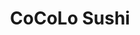 ---
layout: place
title: "CoCoLo Sushi"
permalink: /delaware/bethany-beach/cocolo-sushi.html
stateAbbr: DE
stateName: Delaware
cityName: Bethany Beach
place_id: ChIJ11NJLQzOuIkRtfkdehrlVaU
photos:
  - name: >-
      places/ChIJ11NJLQzOuIkRtfkdehrlVaU/photos/AeeoHcI9C4tdniyb_ZerDNDrXf__zrbPd5UVzLxqGtNYuKsadEgzxSekAxMRWZbXMiccF4eO4uA-4_P9qC5k_1KHKrUW4v5UFoe0tZGRRXRzOVPSv3nZKvskjbKWPYUYpWCgh0VIDhvTWwh0eOnCGyrZTrqx3PSDmVa4efvHGzoEbODBSrGIGCtBcFt2b0Z13lkzyBJFwHV0aC-BJrAisyt4CGytL0xBM7FUYtqA8HeCgatjhlbafIzmfrW53yeUsTOeM4Qh-NfPC9qgqsVJyjZUHue8FvHinOh11ygwSbzcQjH5x1s4N3KMiPjfGwi1jGNUKbEBpc8Tkh-zUrlX7t3TToD37_iAVgOU9Bf5VI-4Xe4d7QAXjnslg01OXXgud9h84yNJZcdT3PPPRr9O3NAaMPCzMP7ZS6ulbHsPM19Bno86wyko
    widthPx: 1583
    heightPx: 1571
    authorAttributions:
      - displayName: Christine Lorraine Morgan
        uri: https://maps.google.com/maps/contrib/101950557113908375418
        photoUri: >-
          https://lh3.googleusercontent.com/a-/ALV-UjW0twpiWqRlmL5PAuB-q9FtNk4a8HK7O11y2VEtnflBa6zdY_mc8Q=s100-p-k-no-mo
    flagContentUri: >-
      https://www.google.com/local/imagery/report/?cb_client=maps_api_places.places_api&image_key=!1e10!2sCIHM0ogKEICAgIDEp77wiQE&hl=en-US
    googleMapsUri: >-
      https://www.google.com/maps/place//data=!3m4!1e2!3m2!1sCIHM0ogKEICAgIDEp77wiQE!2e10!4m2!3m1!1s0x89b8ce0c2d4953d7:0xa555e51a7a1df9b5
  - name: >-
      places/ChIJ11NJLQzOuIkRtfkdehrlVaU/photos/AeeoHcJVfg3-MsYFLoXfxZlfNOudDzqugVi0RAxuoUtK1xFWgYfT4eMKzOM_I2lLbkjYCF2xw6IQHpk0MGCCejMd8JGiUR4lZXvRFH1tJcjNDA92-WWDCpySgIw4jzQ1ZcKtg4f0D4Xa6ytQuXJMAuVLiXbMHJmpcQ9tCWAkk8OKgvyzsnJiUBF-pOIKw_17Q4zuIty2G-ClCTQ-Jv1ieP2pfKxGaDRFZjk50BRX7cMBeuWXBtcTlGY1_J8-E2NPXCfVlQx7z1W87263WLJaBEoMiI5dzoaqADo4tuXWeew3r5tjKw
    widthPx: 2003
    heightPx: 2671
    authorAttributions:
      - displayName: CoCoLo Sushi
        uri: https://maps.google.com/maps/contrib/107176601936782235034
        photoUri: >-
          https://lh3.googleusercontent.com/a/ACg8ocLfRU1jgZ3GhB5wsVg9A1v_YUpVaUM0pxNrFRXNBvCieuEd5A=s100-p-k-no-mo
    flagContentUri: >-
      https://www.google.com/local/imagery/report/?cb_client=maps_api_places.places_api&image_key=!1e10!2sAF1QipMENc1_88mwozIMiRhlzebHGH51NavcuuXifjIF&hl=en-US
    googleMapsUri: >-
      https://www.google.com/maps/place//data=!3m4!1e2!3m2!1sAF1QipMENc1_88mwozIMiRhlzebHGH51NavcuuXifjIF!2e10!4m2!3m1!1s0x89b8ce0c2d4953d7:0xa555e51a7a1df9b5
  - name: >-
      places/ChIJ11NJLQzOuIkRtfkdehrlVaU/photos/AeeoHcIPOqUJnmALU84ieWdtsSCkQ5vcRJi_Kpm25CYaEraOeb2_JhE2_jVydwQJlma1p07e8q07yGOo7v6EYscVxHWqhvyfj6EuhMiJUpbGzPbYzNXkej5_sPbY7Z458pAI0Sps7hALG2-5I0Ke5xg0ZGE1kkNKALMCEtdtkcyeCVXyN4ZZXtzmvCzMeiZrAS3j9qKZTL4grUoqRV4Cco8U1WdVBqdFcueN0alisbAVh_QFqE803XA9nwHPftsW1mW_rfd09hjlGtjhkYTqH4G5eUmJaGmZk0r1WZ0e_ViwXfFJNrro2n5-glNXn8AS17nW3oC8nQAObjTS6FTn3myGu1ioMfdtumb0mRg20OHB7iZxTB_ZXP90zkfTQrjJ7Rw6Lzcve2S4YnLS-yo2PkuKZ9cVBPiCwhMo1m3oSPLnbVjShg
    widthPx: 3024
    heightPx: 4032
    authorAttributions:
      - displayName: Don DiGiovanni
        uri: https://maps.google.com/maps/contrib/114553396313888868151
        photoUri: >-
          https://lh3.googleusercontent.com/a/ACg8ocJ4lpXYl-xn69omU8CEl4JB0K1vKgKadnsoLa5MZtdGhvol=s100-p-k-no-mo
    flagContentUri: >-
      https://www.google.com/local/imagery/report/?cb_client=maps_api_places.places_api&image_key=!1e10!2sCIHM0ogKEICAgICb6pWVFg&hl=en-US
    googleMapsUri: >-
      https://www.google.com/maps/place//data=!3m4!1e2!3m2!1sCIHM0ogKEICAgICb6pWVFg!2e10!4m2!3m1!1s0x89b8ce0c2d4953d7:0xa555e51a7a1df9b5
  - name: >-
      places/ChIJ11NJLQzOuIkRtfkdehrlVaU/photos/AeeoHcJhCssJM3x_pH9TEmjFgJ_NX0P5LB6RY3VmxbFMG5L7P5rugwJEZMv30NYGM9-Xez0ONXxr7P-NYyoEi9qgx7_2R3s2zmLxpKecYFCyjMbRyyofc61BYoqsrteLDkk0F7sxKaRJ6l38apsLGiUbhaNTVwEky2C7ivGaWK8ycRzCyiwNpqT9Ll85bxPIFD0xHqOQSK7mkIOQnSCeTZmGJIksLzBcFa7Ii-7yRcW555lsmpoQeBZo6xIPDc0VrJj6xyVJbW_tZqBM7EY04PeHDyp1ox_O9tx7MsZslWHNWQEGf39WaYMkpLnefWxGMCOb2gPwWfASV2d9_E4MmkqvDTKrw-4HLT3ayVuk5-4Z_EH8Zs3JaeoZnrd2IySOqL04pxN0t6SWZS9BSLlgM83uxyk3M-bl-OekgmXAeoV0sKdpF6hS
    widthPx: 4032
    heightPx: 3024
    authorAttributions:
      - displayName: Rita Tortorelli
        uri: https://maps.google.com/maps/contrib/101328659508635982307
        photoUri: >-
          https://lh3.googleusercontent.com/a-/ALV-UjXFcefp6V44KWHIGjamcdVbIfDnSvObASCCgcEjL3UC2Py-y0AFQg=s100-p-k-no-mo
    flagContentUri: >-
      https://www.google.com/local/imagery/report/?cb_client=maps_api_places.places_api&image_key=!1e10!2sCIHM0ogKEICAgIC-r9OsmQE&hl=en-US
    googleMapsUri: >-
      https://www.google.com/maps/place//data=!3m4!1e2!3m2!1sCIHM0ogKEICAgIC-r9OsmQE!2e10!4m2!3m1!1s0x89b8ce0c2d4953d7:0xa555e51a7a1df9b5
  - name: >-
      places/ChIJ11NJLQzOuIkRtfkdehrlVaU/photos/AeeoHcIHKdBcoUC6tolMk92uqOKuPob_07K_m8XnBKrRTL48NYUdfwTOZ48MtDgzRQMkjnk0R6CA3dMal1X4h-fUibvw6l_2EyE7nKOj6VpYPzdKMia5JlN7RZTf5zteijUe13lKEs_aWN0YxdFntks8qvWpy_17EoZ_aKsYqeiUOK1ODgr7fAWPsp0fBClWkwSxPfvTOrcqFOSsBWmWoRjBS6SWRX4zsW3ZbBwAX-nlp1z8RDR8ZMucdGsiMd64jF77Sjqk-sjbutSoWSvi5Xz2MHP01AMAz8u3JLp7UA-YaKlA1Z3G3EWn7nPgSX_fSVO4DAlBXxmxtKSKnDQLl2bb8m3uV6-pjAi3O9NNvUuCGPL59sstRLHxQvoiINvdXh7Mj-Xp6pYpQJef_Ac4fi_fe7UFnJZvQHp79A50oQNd4rn09w
    widthPx: 3000
    heightPx: 4000
    authorAttributions:
      - displayName: P K
        uri: https://maps.google.com/maps/contrib/111813484036434572938
        photoUri: >-
          https://lh3.googleusercontent.com/a/ACg8ocLUsEpfJjtECrZHObvbyp4s_P8znUucdY9u06s1LEZeShAMCQ=s100-p-k-no-mo
    flagContentUri: >-
      https://www.google.com/local/imagery/report/?cb_client=maps_api_places.places_api&image_key=!1e10!2sCIHM0ogKEICAgICxlvvtQQ&hl=en-US
    googleMapsUri: >-
      https://www.google.com/maps/place//data=!3m4!1e2!3m2!1sCIHM0ogKEICAgICxlvvtQQ!2e10!4m2!3m1!1s0x89b8ce0c2d4953d7:0xa555e51a7a1df9b5
  - name: >-
      places/ChIJ11NJLQzOuIkRtfkdehrlVaU/photos/AeeoHcLd-jkyKr3WZ8yOYQ3xjpECzwQGrYlj9larm-ILK70lK2l5fqJT7mRhu3cufGQFcZ6zHpQBhKex6wJ4xe4uJau23XvJctvVwsUNZfHp7ecx-WqyPVjI4mGUVJ_K9Vua0uMftnkeogR7d6rRF-fojDk1FI0b7_VbdJixvU18EvX2G2cswh6B8IMBliqrq_lknyzICNkyFVyQEAQUh_ujd8Y13iJr3N6xtKa1x4jg6ly9VSJcPe5rCNNMxu6TOAQqhXDSttWgNHEDcKIJ3zxQ3vXWU6TLf5UbvrJrezDjYZPQt4iiTPh3gz06J9jXoBYXsZ7bKQs2ea7rswibAcFhapJspFTgLP4yx4uCpM67JTuI7OgcPdGZvFjf1fkZtE6_XwGhS8J0qvjWDIDFuy3lHo9UHZIDWnBWvWPSpE-bRMT9dw
    widthPx: 4032
    heightPx: 3024
    authorAttributions:
      - displayName: Emily Waters
        uri: https://maps.google.com/maps/contrib/101756652791617747613
        photoUri: >-
          https://lh3.googleusercontent.com/a-/ALV-UjUb2K_zNaNzP6Peg8ap7E7n46E0kgToGzzF6hqKZM7cD-CB2Iwz=s100-p-k-no-mo
    flagContentUri: >-
      https://www.google.com/local/imagery/report/?cb_client=maps_api_places.places_api&image_key=!1e10!2sCIHM0ogKEICAgIDkocmBVg&hl=en-US
    googleMapsUri: >-
      https://www.google.com/maps/place//data=!3m4!1e2!3m2!1sCIHM0ogKEICAgIDkocmBVg!2e10!4m2!3m1!1s0x89b8ce0c2d4953d7:0xa555e51a7a1df9b5
  - name: >-
      places/ChIJ11NJLQzOuIkRtfkdehrlVaU/photos/AeeoHcKnu7x0HxnqIHMfOMVQP1vfbxd3oLU02-UkwDYC14Rgz0lEtHTPxI_vnn0aWGw_q-qFayetDN1xZuoD822322O5GQTF1BnnlVE-nA6WSq-grn5WI_uqHR1JNkQCOm8B_prhblJdeXc-4FPMklLCwkEwZd63kot9SlLDc64mDysXuUI2SVgXgQNA1b7rHKmnnFeCQWUJiE5s3tYeTFv-XFL-PgUy00CzVgZXFqYU8TcPjZhpUpAqfXrue8bYa-sjlvv3FUp5Jp9GMkjyrbMcKUoxtz5ZAJfdKmDr9mFRAYvsjvWBMVuyQY7lWiqzOFaULmf1YDsQIoK9dSqwRvgS9EeRcVa_D0QS_rrG2LPIza7qUqcfTX0B2z_y8HKLk1bzo7PE_fDMDYT_Vp9HrgjjQ6fRySAVBWEVNP_5T-PjO5DYmA
    widthPx: 4032
    heightPx: 3024
    authorAttributions:
      - displayName: Rita Tortorelli
        uri: https://maps.google.com/maps/contrib/101328659508635982307
        photoUri: >-
          https://lh3.googleusercontent.com/a-/ALV-UjXFcefp6V44KWHIGjamcdVbIfDnSvObASCCgcEjL3UC2Py-y0AFQg=s100-p-k-no-mo
    flagContentUri: >-
      https://www.google.com/local/imagery/report/?cb_client=maps_api_places.places_api&image_key=!1e10!2sCIHM0ogKEICAgID2m9CSeA&hl=en-US
    googleMapsUri: >-
      https://www.google.com/maps/place//data=!3m4!1e2!3m2!1sCIHM0ogKEICAgID2m9CSeA!2e10!4m2!3m1!1s0x89b8ce0c2d4953d7:0xa555e51a7a1df9b5
  - name: >-
      places/ChIJ11NJLQzOuIkRtfkdehrlVaU/photos/AeeoHcJv9MRIf_BiVNw0occ2K2InPLrLmME59xCDYGBsELT9gBRrbShUYf_EJfMUsbaIBYmUfuTqZS37fW2rwh2LB4Yt_uQqJNLGbABIJwlg6AF5WHyIjtOtqDRxcz77ux8X3r_Fl-QGH96ZP1J4jGeg4GMnbSlOQ4tfiu4n8kfB4QVMNnYyUOdC6SZtUOuR2R3KHuwa7VQEtmO8oP5VCRIzghUcPiLRH_1kry0NQBU5dtpf2SpHVC_aY9EHmgbwIC-W2WzoMta5gdE-8Qe6gVXAD2ShBhGTHVYI-IAc-98ppNd40f1qYxoCE9VB-qipXM2CvOUe19ni5bVpXVONUelz2YmePK7AOzJRvKB2m1fhNYNRRV38YWCQQsfbEWNJ2Pz47KFOsaeRLrWtKVz4-pVKLg_pDyulHI_-H5EvToUTD1pZtYEo
    widthPx: 1080
    heightPx: 1291
    authorAttributions:
      - displayName: Larry Marhefka
        uri: https://maps.google.com/maps/contrib/103295946103406307139
        photoUri: >-
          https://lh3.googleusercontent.com/a-/ALV-UjW-S7kNCRrIOhHQlxnJcqzqZYvp9fvwv6Z70xO9PKQE7LjebY_J2Q=s100-p-k-no-mo
    flagContentUri: >-
      https://www.google.com/local/imagery/report/?cb_client=maps_api_places.places_api&image_key=!1e10!2sCIHM0ogKEICAgIC3-JG03wE&hl=en-US
    googleMapsUri: >-
      https://www.google.com/maps/place//data=!3m4!1e2!3m2!1sCIHM0ogKEICAgIC3-JG03wE!2e10!4m2!3m1!1s0x89b8ce0c2d4953d7:0xa555e51a7a1df9b5
  - name: >-
      places/ChIJ11NJLQzOuIkRtfkdehrlVaU/photos/AeeoHcJxmKldp-WOYpvhOBIc-pRq00gwHNhprLdzLL78mYrwRPq44bSgM6lfeNDyx_P3iM2vUeAMFW9Pfl0RvONxaqVp4rcZC2kldAEsqK6YVEZnDUTOucdiNmLmWqz2z1VfBkqDmpZCMhogMoYD7qQ1S4hUT07mEwpsl5EvIWwty1NaHS6j1sO5_0WzUvfIxm8i0syEjzfn2h7x17l59rhbr6O-gVgMarch4aGoAI0g3NEgI1FQyNZNnDXD4yZTXa3-Rk1vfJrSISqHhi45-UR-MVLKC3ZhaKvhcVHMA6BAow9IL4B4fCoqAonGX-igjpZxuNPwkHKGaXxyXPWdnN0nT1ZSDJg1Svsgzrkl7_tSk5S5mX-Jgia_zG6DmtppzGEI8uHdNOM0RNOhhWrIRI512CoQEfGU6YQ0c7grhADfKDEEDxXj
    widthPx: 1920
    heightPx: 1080
    authorAttributions:
      - displayName: Daisy Hora (My Helping Hands LLC)
        uri: https://maps.google.com/maps/contrib/117256949184456511397
        photoUri: >-
          https://lh3.googleusercontent.com/a-/ALV-UjUN1hOay51NV9vLKrocYz8OoTZ6S0sntnnt_BVp1HliEc2If0D_Vg=s100-p-k-no-mo
    flagContentUri: >-
      https://www.google.com/local/imagery/report/?cb_client=maps_api_places.places_api&image_key=!1e10!2sCIHM0ogKEICAgIDkyIWE-QE&hl=en-US
    googleMapsUri: >-
      https://www.google.com/maps/place//data=!3m4!1e2!3m2!1sCIHM0ogKEICAgIDkyIWE-QE!2e10!4m2!3m1!1s0x89b8ce0c2d4953d7:0xa555e51a7a1df9b5
  - name: >-
      places/ChIJ11NJLQzOuIkRtfkdehrlVaU/photos/AeeoHcLKEYFz5eFryAtQI9S0tAWAOBf5tiYyvqQr1hj12fUot0L7TIth3b23RnsjECLnysadHlybE_94gxLpNovIMKwuFVMtEEG3NsOZVvgvNK8_0WSD_EzRq_yjPftEvok5yi0gkbunTDQ6m9lkPKPYA95i8W77Aocc8r470I9NQdGC1LxuDMpZY-4xSKdBA4TMJWREOTBEbjyaeYdMjaGD6pEeh7yOsmh2UMDbfYDAwT0H8RHOetNTHhFjUQ7EQe6geVkmUJ_pAh4u3VmpxRmPjZWWU3hhkT72kQtMH_Jk7FhUYWXWoOe-bPfsF-IM7LX3bbPRXBJvWdYxI0vSIIXJ0Y4u94eIZ4LgE8KWrJPLp0wFaL2OtlLVYo5koYmSrLHXB3gXLBJ0afDxd5n05FC5dJM43xKoQk2dmP5dThGqpgHg9AVK
    widthPx: 3024
    heightPx: 4032
    authorAttributions:
      - displayName: Christina Chastain
        uri: https://maps.google.com/maps/contrib/109599126959984791372
        photoUri: >-
          https://lh3.googleusercontent.com/a-/ALV-UjUNBIFPRkYycOJzHr5X8gTpryqqCDT-dIKv3Dr_9fMpzjRoZSWiyA=s100-p-k-no-mo
    flagContentUri: >-
      https://www.google.com/local/imagery/report/?cb_client=maps_api_places.places_api&image_key=!1e10!2sCIHM0ogKEICAgICcpu7L0AE&hl=en-US
    googleMapsUri: >-
      https://www.google.com/maps/place//data=!3m4!1e2!3m2!1sCIHM0ogKEICAgICcpu7L0AE!2e10!4m2!3m1!1s0x89b8ce0c2d4953d7:0xa555e51a7a1df9b5
address: 776 Garfield Pkwy, Bethany Beach, DE 19930, USA
street: 776 Garfield Pkwy
city: Bethany Beach
state: DE
zip: '19930'
country: USA
neighborhood: null
latitude: '38.540023'
longitude: '-75.071082'
accessibility_options:
  wheelchairAccessibleParking: true
  wheelchairAccessibleEntrance: true
business_status: OPERATIONAL
name: CoCoLo Sushi
google_maps_links:
  directionsUri: >-
    https://www.google.com/maps/dir//''/data=!4m7!4m6!1m1!4e2!1m2!1m1!1s0x89b8ce0c2d4953d7:0xa555e51a7a1df9b5!3e0
  placeUri: https://maps.google.com/?cid=11913680291159210421
  writeAReviewUri: >-
    https://www.google.com/maps/place//data=!4m3!3m2!1s0x89b8ce0c2d4953d7:0xa555e51a7a1df9b5!12e1
  reviewsUri: >-
    https://www.google.com/maps/place//data=!4m4!3m3!1s0x89b8ce0c2d4953d7:0xa555e51a7a1df9b5!9m1!1b1
  photosUri: >-
    https://www.google.com/maps/place//data=!4m3!3m2!1s0x89b8ce0c2d4953d7:0xa555e51a7a1df9b5!10e5
primary_type: Sushi Restaurant
opening_hours:
  regular: null
  current: null
secondary_opening_hours:
  regular:
    weekdayDescriptions: null
    type: null
  current:
    weekdayDescriptions: null
    type: null
phone: (302) 829-8784
price_level: PRICE_LEVEL_MODERATE
price_range: null
rating: '4.5'
rating_count: 267
website: http://cocolosushi.com/
description: null
reviews:
  - name: >-
      places/ChIJ11NJLQzOuIkRtfkdehrlVaU/reviews/ChZDSUhNMG9nS0VJQ0FnSUMzME5pbk5REAE
    relativePublishTimeDescription: 5 months ago
    rating: 5
    text:
      text: >-
        Jennifer, our server, was very knowledgeable and helpful as it was our
        first time there. The atmosphere was comfortable and relaxed. The food
        was super fresh, and the flavors were on point. Topped it all off with a
        great dessert.   Unfortunately, they have no espresso.
      languageCode: en
    originalText:
      text: >-
        Jennifer, our server, was very knowledgeable and helpful as it was our
        first time there. The atmosphere was comfortable and relaxed. The food
        was super fresh, and the flavors were on point. Topped it all off with a
        great dessert.   Unfortunately, they have no espresso.
      languageCode: en
    authorAttribution:
      displayName: Larry Marhefka
      uri: https://www.google.com/maps/contrib/103295946103406307139/reviews
      photoUri: >-
        https://lh3.googleusercontent.com/a-/ALV-UjW-S7kNCRrIOhHQlxnJcqzqZYvp9fvwv6Z70xO9PKQE7LjebY_J2Q=s128-c0x00000000-cc-rp-mo-ba4
    publishTime: '2024-11-02T18:29:29.104198Z'
    flagContentUri: >-
      https://www.google.com/local/review/rap/report?postId=ChZDSUhNMG9nS0VJQ0FnSUMzME5pbk5REAE&d=17924085&t=1
    googleMapsUri: >-
      https://www.google.com/maps/reviews/data=!4m6!14m5!1m4!2m3!1sChZDSUhNMG9nS0VJQ0FnSUMzME5pbk5REAE!2m1!1s0x89b8ce0c2d4953d7:0xa555e51a7a1df9b5
  - name: >-
      places/ChIJ11NJLQzOuIkRtfkdehrlVaU/reviews/ChdDSUhNMG9nS0VJQ0FnTUR3MmNxWmtnRRAB
    relativePublishTimeDescription: 2 weeks ago
    rating: 3
    text:
      text: >-
        I was greeted but then had to wait 10-15  minutes to be sat. It’s off
        season now and there are maybe ONLY 5 (2) top tables in the restaurant
        currently eating. I then waited 30 more minutes for my order of sushi
        rolls while other people whom were sat after me already had been served
        their meals. To say, I’m frustrated and disappointed is an
        understatement. I will admit the sushi was exceptional but the service &
        communication was lacking!!
      languageCode: en
    originalText:
      text: >-
        I was greeted but then had to wait 10-15  minutes to be sat. It’s off
        season now and there are maybe ONLY 5 (2) top tables in the restaurant
        currently eating. I then waited 30 more minutes for my order of sushi
        rolls while other people whom were sat after me already had been served
        their meals. To say, I’m frustrated and disappointed is an
        understatement. I will admit the sushi was exceptional but the service &
        communication was lacking!!
      languageCode: en
    authorAttribution:
      displayName: Christy Williams
      uri: https://www.google.com/maps/contrib/114080504570519164362/reviews
      photoUri: >-
        https://lh3.googleusercontent.com/a-/ALV-UjWILgLK9ClG3o1VWYdSHE7wiFWqGEk8TG_0-wlrW7TLP4nC4DT-OA=s128-c0x00000000-cc-rp-mo
    publishTime: '2025-03-26T22:59:14.857881Z'
    flagContentUri: >-
      https://www.google.com/local/review/rap/report?postId=ChdDSUhNMG9nS0VJQ0FnTUR3MmNxWmtnRRAB&d=17924085&t=1
    googleMapsUri: >-
      https://www.google.com/maps/reviews/data=!4m6!14m5!1m4!2m3!1sChdDSUhNMG9nS0VJQ0FnTUR3MmNxWmtnRRAB!2m1!1s0x89b8ce0c2d4953d7:0xa555e51a7a1df9b5
  - name: >-
      places/ChIJ11NJLQzOuIkRtfkdehrlVaU/reviews/ChdDSUhNMG9nS0VJQ0FnSUNiNnBXVnBnRRAB
    relativePublishTimeDescription: 8 months ago
    rating: 5
    text:
      text: >-
        Absolutely loved this place!  Went in last minute to try it out. The
        food was excellent!!  Can’t wait to go back. If you are in Bethany and
        like Sushi it is a must try!
      languageCode: en
    originalText:
      text: >-
        Absolutely loved this place!  Went in last minute to try it out. The
        food was excellent!!  Can’t wait to go back. If you are in Bethany and
        like Sushi it is a must try!
      languageCode: en
    authorAttribution:
      displayName: Don DiGiovanni
      uri: https://www.google.com/maps/contrib/114553396313888868151/reviews
      photoUri: >-
        https://lh3.googleusercontent.com/a/ACg8ocJ4lpXYl-xn69omU8CEl4JB0K1vKgKadnsoLa5MZtdGhvol=s128-c0x00000000-cc-rp-mo
    publishTime: '2024-07-25T22:24:10.516089Z'
    flagContentUri: >-
      https://www.google.com/local/review/rap/report?postId=ChdDSUhNMG9nS0VJQ0FnSUNiNnBXVnBnRRAB&d=17924085&t=1
    googleMapsUri: >-
      https://www.google.com/maps/reviews/data=!4m6!14m5!1m4!2m3!1sChdDSUhNMG9nS0VJQ0FnSUNiNnBXVnBnRRAB!2m1!1s0x89b8ce0c2d4953d7:0xa555e51a7a1df9b5
  - name: >-
      places/ChIJ11NJLQzOuIkRtfkdehrlVaU/reviews/ChZDSUhNMG9nS0VJQ0FnTURRdWNHN1N3EAE
    relativePublishTimeDescription: a month ago
    rating: 5
    text:
      text: >-
        Truly the best sushi… truly. Not even in the area but in general. Don’t
        listen to the bad reviews, coming from people who review CVS lol. I do
        wish, however, they’d come up with a system to better accommodate take
        out, and that they’d be open on Sundays 😩.
      languageCode: en
    originalText:
      text: >-
        Truly the best sushi… truly. Not even in the area but in general. Don’t
        listen to the bad reviews, coming from people who review CVS lol. I do
        wish, however, they’d come up with a system to better accommodate take
        out, and that they’d be open on Sundays 😩.
      languageCode: en
    authorAttribution:
      displayName: Ray
      uri: https://www.google.com/maps/contrib/112872952828196303269/reviews
      photoUri: >-
        https://lh3.googleusercontent.com/a/ACg8ocLYgi2Rd1bIf_P-k3bqP4wTQIDjJakAx39WnWKJlAZQxu5_2_I=s128-c0x00000000-cc-rp-mo
    publishTime: '2025-03-12T07:49:10.113789Z'
    flagContentUri: >-
      https://www.google.com/local/review/rap/report?postId=ChZDSUhNMG9nS0VJQ0FnTURRdWNHN1N3EAE&d=17924085&t=1
    googleMapsUri: >-
      https://www.google.com/maps/reviews/data=!4m6!14m5!1m4!2m3!1sChZDSUhNMG9nS0VJQ0FnTURRdWNHN1N3EAE!2m1!1s0x89b8ce0c2d4953d7:0xa555e51a7a1df9b5
  - name: >-
      places/ChIJ11NJLQzOuIkRtfkdehrlVaU/reviews/ChZDSUhNMG9nS0VJQ0FnTURBXzVHdFVBEAE
    relativePublishTimeDescription: 3 weeks ago
    rating: 5
    text:
      text: The best sushi 🍣  in the the area.  We go there all the time.
      languageCode: en
    originalText:
      text: The best sushi 🍣  in the the area.  We go there all the time.
      languageCode: en
    authorAttribution:
      displayName: Steve Berg
      uri: https://www.google.com/maps/contrib/101701759282737905420/reviews
      photoUri: >-
        https://lh3.googleusercontent.com/a/ACg8ocKD0ADv9hrrPV3KdygpMu0f5pEYCu46MNnh0igu6pX48pBxtw=s128-c0x00000000-cc-rp-mo-ba5
    publishTime: '2025-03-21T23:57:40.240019Z'
    flagContentUri: >-
      https://www.google.com/local/review/rap/report?postId=ChZDSUhNMG9nS0VJQ0FnTURBXzVHdFVBEAE&d=17924085&t=1
    googleMapsUri: >-
      https://www.google.com/maps/reviews/data=!4m6!14m5!1m4!2m3!1sChZDSUhNMG9nS0VJQ0FnTURBXzVHdFVBEAE!2m1!1s0x89b8ce0c2d4953d7:0xa555e51a7a1df9b5
parking_options:
  freeParkingLot: true
  freeStreetParking: true
payment_options:
  acceptsCreditCards: true
  acceptsDebitCards: true
  acceptsCashOnly: false
  acceptsNfc: false
allow_dogs: null
curbside_pickup: false
delivery: false
dine_in: true
good_for_children: null
good_for_groups: null
good_for_sports: false
live_music: false
menu_for_children: false
outdoor_seating: false
reservable: true
restroom: true
serves_beer: true
serves_breakfast: false
serves_brunch: false
serves_cocktails: true
serves_coffee: null
serves_dinner: true
serves_dessert: true
serves_lunch: null
serves_vegetarian_food: null
serves_wine: true
takeout: true

---